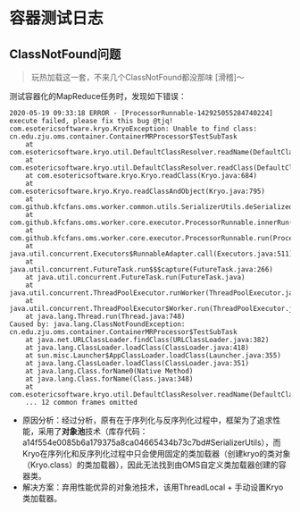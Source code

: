 # 容器测试日志
## ClassNotFound问题
>玩热加载这一套，不来几个ClassNotFound都没那味 [滑稽]～

测试容器化的MapReduce任务时，发现如下错误：
```text
2020-05-19 09:33:18 ERROR - [ProcessorRunnable-142925055284740224] execute failed, please fix this bug @tjq!
com.esotericsoftware.kryo.KryoException: Unable to find class: cn.edu.zju.oms.container.ContainerMRProcessor$TestSubTask
	at com.esotericsoftware.kryo.util.DefaultClassResolver.readName(DefaultClassResolver.java:182)
	at com.esotericsoftware.kryo.util.DefaultClassResolver.readClass(DefaultClassResolver.java:151)
	at com.esotericsoftware.kryo.Kryo.readClass(Kryo.java:684)
	at com.esotericsoftware.kryo.Kryo.readClassAndObject(Kryo.java:795)
	at com.github.kfcfans.oms.worker.common.utils.SerializerUtils.deSerialized(SerializerUtils.java:48)
	at com.github.kfcfans.oms.worker.core.executor.ProcessorRunnable.innerRun(ProcessorRunnable.java:63)
	at com.github.kfcfans.oms.worker.core.executor.ProcessorRunnable.run(ProcessorRunnable.java:179)
	at java.util.concurrent.Executors$RunnableAdapter.call(Executors.java:511)
	at java.util.concurrent.FutureTask.run$$$capture(FutureTask.java:266)
	at java.util.concurrent.FutureTask.run(FutureTask.java)
	at java.util.concurrent.ThreadPoolExecutor.runWorker(ThreadPoolExecutor.java:1149)
	at java.util.concurrent.ThreadPoolExecutor$Worker.run(ThreadPoolExecutor.java:624)
	at java.lang.Thread.run(Thread.java:748)
Caused by: java.lang.ClassNotFoundException: cn.edu.zju.oms.container.ContainerMRProcessor$TestSubTask
	at java.net.URLClassLoader.findClass(URLClassLoader.java:382)
	at java.lang.ClassLoader.loadClass(ClassLoader.java:418)
	at sun.misc.Launcher$AppClassLoader.loadClass(Launcher.java:355)
	at java.lang.ClassLoader.loadClass(ClassLoader.java:351)
	at java.lang.Class.forName0(Native Method)
	at java.lang.Class.forName(Class.java:348)
	at com.esotericsoftware.kryo.util.DefaultClassResolver.readName(DefaultClassResolver.java:176)
	... 12 common frames omitted
```

* 原因分析：经过分析，原有在于序列化与反序列化过程中，框架为了追求性能，采用了**对象池**技术（库存代码： a14f554e0085b6a179375a8ca04665434b73c7bd#SerializerUtils），而Kryo在序列化和反序列化过程中只会使用固定的类加载器（创建kryo的类对象（Kryo.class）的类加载器），因此无法找到由OMS自定义类加载器创建的容器类。
* 解决方案：弃用性能优异的对象池技术，该用ThreadLocal + 手动设置Kryo类加载器。
